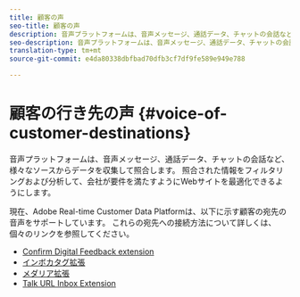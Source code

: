 ```yaml
---
title: 顧客の声
seo-title: 顧客の声
description: 音声プラットフォームは、音声メッセージ、通話データ、チャットの会話など、様々なソースからデータを収集して照合します。 照合された情報をフィルタリングおよび分析して、会社が要件を満たすようにWebサイトを最適化できるようにします。
seo-description: 音声プラットフォームは、音声メッセージ、通話データ、チャットの会話など、様々なソースからデータを収集して照合します。 照合された情報をフィルタリングおよび分析して、会社が要件を満たすようにWebサイトを最適化できるようにします。
translation-type: tm+mt
source-git-commit: e4da80338dbfbad70dfb3cf7df9fe589e949e788

---
```



# 顧客の行き先の声 {#voice-of-customer-destinations}

音声プラットフォームは、音声メッセージ、通話データ、チャットの会話など、様々なソースからデータを収集して照合します。 照合された情報をフィルタリングおよび分析して、会社が要件を満たすようにWebサイトを最適化できるようにします。

現在、Adobe Real-time Customer Data Platformは、以下に示す顧客の宛先の音声をサポートしています。 これらの宛先への接続方法について詳しくは、個々のリンクを参照してください。

* [Confirm Digital Feedback extension](confirmit-digital-feedback-extension.md)
* [インボカタグ拡張](/help/rtcdp/destinations/invoca-extension.md)
* [メダリア拡張](medallia-extension.md)
* [Talk URL Inbox Extension](talkurl-extension.md)
